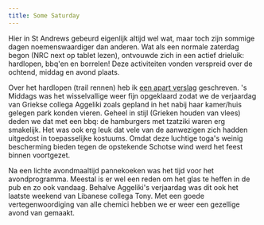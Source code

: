 ```yaml
---
title: Some Saturday
---
```

[1]: ?ai1ec_event=coastal-trail

Hier in St Andrews gebeurd eigenlijk altijd wel wat, maar toch zijn sommige dagen noemenswaardiger dan anderen. Wat als een normale zaterdag begon (NRC next op tablet lezen), ontvouwde zich in een actief drieluik: hardlopen, bbq'en en borrelen! Deze activiteiten vonden verspreid over de ochtend, middag en avond plaats.

Over het hardlopen (trail rennen) heb ik [een apart verslag][1] geschreven. 's Middags was het wisselvallige weer fijn opgeklaard zodat we de verjaardag van Griekse collega Aggeliki zoals gepland in het nabij haar kamer/huis gelegen park konden vieren. Geheel in stijl (Grieken houden van vlees) deden we dat met een bbq: de hamburgers met tzatziki waren erg smakelijk. Het was ook erg leuk dat vele van de aanwezigen zich hadden uitgedost in toepasselijke kostuums. Omdat deze luchtige toga's weinig bescherming bieden tegen de opstekende Schotse wind werd het feest binnen voortgezet.

Na een lichte avondmaaltijd pannekoeken was het tijd voor het avondprogramma. Meestal is er wel een reden om het glas te heffen in de pub en zo ook vandaag. Behalve Aggeliki's verjaardag was dit ook het laatste weekend van Libanese collega Tony. Met een goede vertegenwoordiging van alle chemici hebben we er weer een gezellige avond van gemaakt.